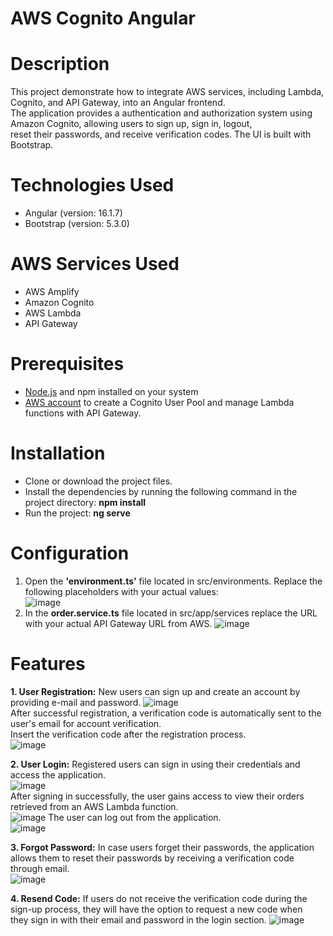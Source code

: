 # AWS Cognito Angular   
# Description 
This project demonstrate how to integrate AWS services, including Lambda, Cognito, and API Gateway, into an Angular frontend.          
The application provides a authentication and authorization system using Amazon Cognito, allowing users to sign up, sign in, logout,                
reset their passwords, and receive verification codes. The UI is built with Bootstrap.          

# Technologies Used
- Angular (version: 16.1.7)
- Bootstrap (version: 5.3.0)

# AWS Services Used
- AWS Amplify
- Amazon Cognito
- AWS Lambda
- API Gateway
  
# Prerequisites       
- [Node.js](https://nodejs.org/en) and npm installed on your system
- [AWS account](https://aws.amazon.com/) to create a Cognito User Pool and manage Lambda functions with API Gateway.

# Installation     
- Clone or download the project files.     
- Install the dependencies by running the following command in the project directory: **npm install** 
- Run the project: **ng serve**

# Configuration
1. Open the **'environment.ts'** file located in src/environments. Replace the following placeholders with your actual values:  
   ![image](https://github.com/MiltiadisN/test/assets/103901423/920f1a1d-8c16-4af3-abd8-25511b60669f)
2. In the **order.service.ts** file located in src/app/services replace the URL with your actual API Gateway URL from AWS.
   ![image](https://github.com/MiltiadisN/test/assets/103901423/70c680f3-4536-4cd1-b79c-4e6f1f2b8dcb)

# Features      
**1. User Registration:** New users can sign up and create an account by providing e-mail and password.
  ![image](https://github.com/MiltiadisN/test/assets/103901423/739b415e-9c2c-4d93-866a-b2ce8d2fa282)    
  After successful registration, a verification code is automatically sent to the user's email for account verification.    
  Insert the verification code after the registration process.        
  ![image](https://github.com/MiltiadisN/test/assets/103901423/7b013dbb-41d0-4a27-8d06-85cbef54c837)   

**2. User Login:** Registered users can sign in using their credentials and access the application.                  
  ![image](https://github.com/MiltiadisN/test/assets/103901423/87750e69-86b3-4b07-aba7-b967b2652a94)  
  After signing in successfully, the user gains access to view their orders retrieved from an AWS Lambda function.   
  ![image](https://github.com/MiltiadisN/test/assets/103901423/69fc5782-3b42-48ba-ba76-b22b5a224a40)
  The user can log out from the application.      
  ![image](https://github.com/MiltiadisN/test/assets/103901423/a4aa180f-9b0d-43ed-b50c-0b9f78ebf255)

**3. Forgot Password:** In case users forget their passwords, the application allows them to reset their passwords by receiving a verification code through email.      
  ![image](https://github.com/MiltiadisN/test/assets/103901423/a4e13eb7-bcb5-4337-8777-8d37b4d55020) 

**4. Resend Code:** If users do not receive the verification code during the sign-up process, they will have the option to request a new code when          
  they sign in with their email and password in the login section.
  ![image](https://github.com/MiltiadisN/test/assets/103901423/6f644325-5b97-4a30-94f6-9e8c8388243f)




